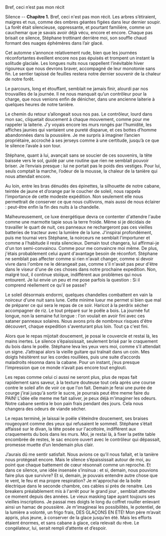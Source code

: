 Bref, ceci n’est pas mon récit

Silence --  **Chapitre 1.**
Bref, ceci n'est pas mon récit.
Les arbres s’étiraient, maigres et nus, comme des ombres géantes figées dans leur dernier soupir. La forêt était silencieuse, oppressante, et pourtant familière, comme un cauchemar que je savais avoir déjà vécu, encore et encore. Chaque pas brisait ce silence, Stéphane trottinant derrière moi, son souffle chaud formant des nuages éphémères dans l’air glacé.

Cet automne s’annonce relativement rude, bien que les journées réconfortantes éveillent encore nos pas épuisés et trompent un instant la solitude glaciale. Les longues nuits nous rappellent l’inévitable hiver rigoureux que nous devrons braver, accompagné de leur monotonie sans fin. Le sentier tapissé de feuilles restera notre dernier souvenir de la chaleur de notre forêt.

Le parcours, long et étouffant, semblait ne jamais finir, alourdi par nos trouvailles de la journée. Il ne nous manquait qu’un contrôleur pour la charge, que nous venions enfin de dénicher, dans une ancienne laiterie à quelques heures de notre tanière.

Le chemin du retour s’allongeait sous nos pas. Le contrôleur, lourd dans mon sac, cliquetait doucement à chaque mouvement, comme pour me rappeler la laiterie. J’y voyais encore les murs rongés par l’humidité, les affiches jaunies qui vantaient une pureté disparue, et ces bottes d’homme abandonnées dans la poussière. Je me surpris à imaginer l’ancien propriétaire, accroché à ses jerseys comme à une certitude, jusqu’à ce que le silence l’avale à son tour.

Stéphane, quant à lui, avançait sans se soucier de ces souvenirs, la tête baissée vers le sol, guidé par une routine que rien ne semblait pouvoir briser. Je l’enviais presque : lui ne portait pas le poids des vestiges. Pour lui, seuls comptait la marche, l’odeur de la mousse, la chaleur de la tanière qui nous attendait encore.

Au loin, entre les bras dénudés des épinettes, la silhouette de notre cabane, teintée de jaune et d’orange par le coucher de soleil, nous rappela l’importance de cette modeste expédition. Non seulement elle nous permettrait de conserver ce que nous cultivons, mais aussi de nous éclairer : peut-être enfin la fin des nuits à la chandelle.

Malheureusement, ce luxe énergétique devra ce contenter d'attendre l'aube comme une marmotte tapie sous la terre froide. Même si je décidais de travailler le quart de nuit, ces panneaux ne rechargeront pas ces vieilles batteries de tracteur avec la lumière de la lune. J'inspirai profondément, puis me tournai vers Stéphane, la noirceurs ne semblait l'importuner et comme a l'habitude il resta silencieux. Demain tout changera, lui affirmai-je d'un ton semi-convaincu. Comme pour me convaincre moi même. De plus, j'étais probablement celui ayant d'avantage besoin de réconfort. Stéphane ne semblait pas affecter comme si rien n'avait changer, comme si devoir vivre dans l'ombre ne le dérangeait pas, comme s'il n'avait pas peur d'être dans le viseur d'une de ces choses dans notre prochaine expedition. Non, malgré tout, il continue stoïque, indifférent aux problèmes qui nous entourent. Je lui envie un peu et me pose parfois la question : Si il comprend réellement ce qu'il se passe?

Le soleil désormais endormi, quelques chandelles combattent en vain la noirceur d'une nuit sans lune. Cette minime lueur me permet si bien que mal de préparer ce qui sera le repas de ce soir. Haricot à la perdrix sécher accompagner de riz. Le tout préparé sur le poêle a bois. La journée fut longue, non la semaine fut longue : l'on voulait en avoir fini avec ces sataner panneaux solaires. Nous avons pris de nombreux risques d'être découvert, chaque expedition s'aventurant plus loin. Tout ça c'est fini.

Alors que le repas mijotait doucement, je posai le couvercle et restai là, les mains inertes. Le silence s’épaississait, seulement brisé par le craquement du bois dans le poêle. Stéphane leva les yeux vers moi, comme s’il attendait un signe. J’attrapai alors la vieille guitare qui traînait dans un coin. Mes doigts hésitèrent sur les cordes rouillées, puis une suite d’accords maladroits résonna dans la cabane. Pour un instant, j’eus presque l’impression que ce monde n’avait pas encore tout englouti.

Les repas comme celui ci aussi ne seront plus, plus de repas fait rapidement sans saveur, à la texture douteuse tout cela après une course contre le soleil afin de voir ce que l'on fait. Demain je ferai une purée de courge j'irai jusqu'à sortir le sucre, je pourrais peut être meme faire du PAIN! L'idée elle meme me fait saliver, je peux déjà m'imaginer les odeurs. Notre cabane sentira le bon pain frais pendant des jours. Cela nous changera des odeurs de viande sécher.

Le repas terminé, je laissai le poêle s’éteindre doucement, ses braises rougeoyant comme des yeux qui refusaient le sommeil. Stéphane s’était affaissé sur le divan, la tête posée sur l'acottoire, indifférent aux craquements du bois dans les murs. Moi, je restai là, à fixer la petite table encombrée de restes, le sac encore ouvert avec le contrôleur qui dépassait, promesse muette d’un lendemain plus clair.

J’aurais dû me sentir satisfait. Nous avions ce qu’il nous fallait, et la tanière nous protégeait encore. Mais le silence s’épaississait autour de moi, au point que chaque battement de cœur résonnait comme un reproche. Et dans ce silence, une idée insensée s’insinua : et si, demain, nous pouvions faire plus que survivre? Et si, demain, je pouvais entendre autre chose que le vent, le feu et ma propre respiration? Je m'approchai de la boite électrique dans le seconde chambre, ces cables si près de renaitre. Les breakers préalablement mis à l'arrêt pour le grand jour , semblait attendre ce moment depuis des années. Le vieux masking tape ayant toujours ses vieilles inscriptions. Je passai mes doigts le long du coffret rouiller enlevant ainsi un hamac de poussière. Je m'imagineai les possibilités, le potentiel, de la lumière a volonté, un frigo frais, DES GLAÇONS EN ÉTÉ! Mon père m’avait appris, plus jeune, à conserver de la glace jusqu’en été. Mais les efforts étaient énormes, et sans cabane à glace, cela relevait du rêve. Le congélateur, lui, serait rempli d’attente et d’espoir.